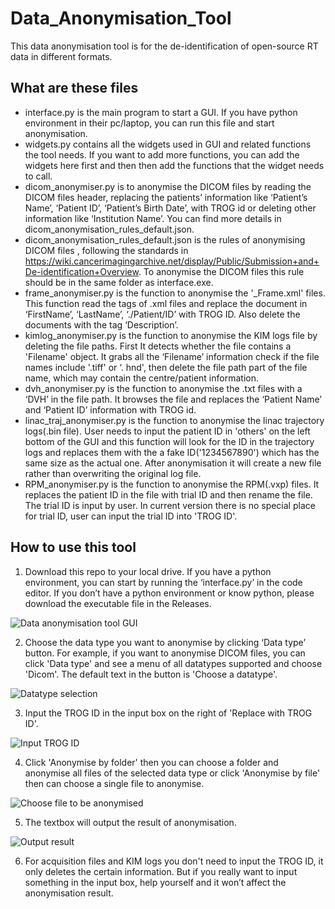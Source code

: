 # Data_Anonymisation_Tool

This data anonymisation tool is for the de-identification of open-source RT data in different formats.


## What are these files

- interface.py is the main program to start a GUI. If you have python environment in their pc/laptop, you can run this file and start anonymisation.
- widgets.py contains all the widgets used in GUI and related functions the tool needs. If you want to add more functions, you can add the widgets here first and then then add the functions that the widget needs to call.
- dicom_anonymiser.py is to anonymise the DICOM files by reading the DICOM files header, replacing the patients’ information like ‘Patient’s Name’, ‘Patient ID’, ‘Patient’s Birth Date’, with TROG id or deleting other information like ‘Institution Name’. You can find more details in dicom_anonymisation_rules_default.json.
- dicom_anonymisation_rules_default.json is the rules of anonymising DICOM files , following the standards in https://wiki.cancerimagingarchive.net/display/Public/Submission+and+De-identification+Overview. To anonymise the DICOM files this rule should be in the same folder as interface.exe.
- frame_anonymiser.py is the function to anonymise the '_Frame.xml' files. This function read the tags of .xml files and replace the document in ‘FirstName’, ‘LastName’, ‘./Patient/ID’ with TROG ID. Also delete the documents with the tag ‘Description’.
- kimlog_anonymiser.py is the function to anonymise the KIM logs file by deleting the file paths. First It detects whether the file contains a 'Filename' object. It grabs all the ‘Filename’ information check if the file names include '.tiff' or ‘. hnd', then delete the file path part of the file name, which may contain the centre/patient information.
- dvh_anonymiser.py is the function to anonymise the .txt files with a ‘DVH’ in the file path. It browses the file and replaces the ‘Patient Name’ and ‘Patient ID’ information with TROG id.
- linac_traj_anonymiser.py is the function to anonymise the linac trajectory logs(.bin file). User needs to input the patient ID in 'others' on the left bottom of the GUI and this function will look for the ID in the trajectory logs and replaces them with the a fake ID('1234567890') which has the same size as the actual one. After anonymisation it will create a new file rather than overwriting the original log file.
- RPM_anonymiser.py is the function to anonymise the RPM(.vxp) files. It replaces the patient ID in the file with trial ID and then rename the file. The trial ID is input by user. In current version there is no special place for trial ID, user can input the trial ID into 'TROG ID'.


## How to use this tool

1. Download this repo to your local drive. If you have a python environment, you can start by running the ‘interface.py’ in the code editor. If you don’t have a python environment or know python, please download the executable file in the Releases.

![Data anonymisation tool GUI](docsrc/images/data_anonymisation_tool_GUI.png)

2. Choose the data type you want to anonymise by clicking ‘Data type’ button. For example, if you want to anonymise DICOM files, you can click 'Data type' and see a menu of all datatypes supported and choose 'Dicom'. The default text in the button is 'Choose a datatype'.

![Datatype selection](docsrc/images/data_anonymisation_tool_datatype_selection.png)

3. Input the TROG ID in the input box on the right of 'Replace with TROG ID'.

![Input TROG ID](docsrc/images/data_anonymisation_tool_input_TROGid.png)

4. Click 'Anonymise by folder' then you can choose a folder and anonymise all files of the selected data type or click 'Anonymise by file' then can choose a single file to anonymise.

![Choose file to be anonymised](docsrc/images/data_anonymisation_tool_file_selection.png)

5. The textbox will output the result of anonymisation.

![Output result](docsrc/images/data_anonymisation_tool_result_output.png)

6. For acquisition files and KIM logs you don't need to input the TROG ID, it only deletes the certain information. But if you really want to input something in the input box, help yourself and it won’t affect the anonymisation result.
